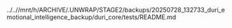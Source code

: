 ../..//mnt/h/ARCHIVE/.UNWRAP/STAGE2/backups/20250728_132733_duri_emotional_intelligence_backup/duri_core/tests/README.md